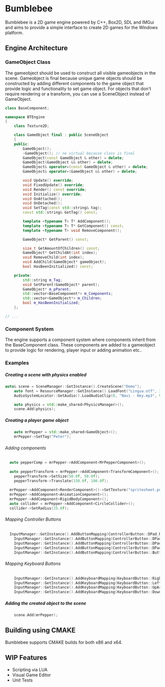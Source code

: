 # Bumblebee
Bumblebee is a 2D game engine powered by C++, Box2D, SDL and IMGui and aims to provide a simple interface to create 2D games for the Windows platform.

## Engine Architecture
### GameObject Class
The gameobject should be used to construct all visible gameobjects in the scene. Gameobject is final because unique game objects should be constructed
by adding different components to the game object that provide logic and functionality to set game object.
For objects that don't require rendering or a transform, you can use a SceneObject instead of GameObject.

```cpp
class BaseComponent;

namespace BTEngine
{
	class Texture2D;

	class GameObject final : public SceneObject
	{
	public:
		GameObject();
		~GameObject(); // no virtual because class is final
		GameObject(const GameObject & other) = delete;
		GameObject(GameObject && other) = delete;
		GameObject& operator=(const GameObject & other) = delete;
		GameObject& operator=(GameObject && other) = delete;

		void Update() override;
		void FixedUpdate() override;
		void Render() const override;
		void Initialize() override;
		void OnAttached();
		void OnDetached();
		void SetTag(const std::string& tag);
		const std::string& GetTag() const;

		template <typename T> T* AddComponent();
		template <typename T> T* GetComponent() const;
		template <typename T> void RemoveComponent();

		GameObject* GetParent() const;

		size_t GetAmountOfChildren() const;
		GameObject* GetChildAt(int index);
		void RemoveChild(int index);
		void AddChild(GameObject* gameObject);
		bool HasBeenInitialized() const;

	private:
		std::string m_Tag;
		void SetParent(GameObject* parent);
		GameObject* m_pParent;
		std::vector<BaseComponent*> m_Components;
		std::vector<GameObject*> m_Children;
		bool m_HasBeenInitialized;
	};

// ...
```
### Component System
The engine supports a component system where components inherit from the BaseComponent class.
These components are added to a gameobject to provide logic for rendering, player input or adding animation etc..

### Examples
##### Creating a scene with physics enabled
```cpp
auto& scene = SceneManager::GetInstance().CreateScene("Demo");
	auto font = ResourceManager::GetInstance().LoadFont("Lingua.otf", 36);
	AudioSystemLocator::GetAudio().LoadAudioClip(0, "Navi - Hey.mp3", true);

	auto physics = std::make_shared<PhysicsManager>();
	scene.Add(physics);
```
##### Creating a player game object
```cpp
	auto mrPepper = std::make_shared<GameObject>();
	mrPepper->SetTag("Peter");
```
###### Adding components
```cpp
  auto pepperComp = mrPepper->AddComponent<MrPepperComponent>();
	
  auto pepperTransform = mrPepper->AddComponent<TransformComponent>();
	pepperTransform->SetSize(50.0f, 50.0f);
	pepperTransform->Translate(150.0f, 100.0f);
	
  mrPepper->AddComponent<RenderComponent>()->SetTexture("spritesheet.png");
  mrPepper->AddComponent<AnimationComponent>();
  mrPepper->AddComponent<RigidBodyComponent>();
  auto collider = mrPepper->AddComponent<CircleCollider>();
  collider->SetRadius(25.0f);
```
###### Mapping Controller Buttons
```cpp
  InputManager::GetInstance().AddButtonMapping(ControllerButton::DPad_Right, std::make_shared<MoveRightCommand>(pepperComp), ButtonBehaviour::Pressed, 0);
	InputManager::GetInstance().AddButtonMapping(ControllerButton::DPad_Left, std::make_shared<MoveLeftCommand>(pepperComp), ButtonBehaviour::Pressed, 0);
	InputManager::GetInstance().AddButtonMapping(ControllerButton::DPad_Up, std::make_shared<MoveUpCommand>(pepperComp), ButtonBehaviour::Pressed, 0);
	InputManager::GetInstance().AddButtonMapping(ControllerButton::DPad_Down, std::make_shared<MoveDownCommand>(pepperComp), ButtonBehaviour::Pressed, 0);
	InputManager::GetInstance().AddButtonMapping(ControllerButton::ButtonA, std::make_shared<PlaySoundCommand>(), ButtonBehaviour::DownThisFrame);
```
###### Mapping Keyboard Buttons
```cpp
	InputManager::GetInstance().AddKeyboardMapping(KeyboardButton::RightArrow, std::make_shared<MoveRightCommand>(pepperComp), ButtonBehaviour::Pressed);
	InputManager::GetInstance().AddKeyboardMapping(KeyboardButton::LeftArrow, std::make_shared<MoveLeftCommand>(pepperComp), ButtonBehaviour::Pressed);
	InputManager::GetInstance().AddKeyboardMapping(KeyboardButton::UpArrow, std::make_shared<MoveUpCommand>(pepperComp), ButtonBehaviour::Pressed);
	InputManager::GetInstance().AddKeyboardMapping(KeyboardButton::DownArrow, std::make_shared<MoveDownCommand>(pepperComp), ButtonBehaviour::Pressed);
```
##### Adding the created object to the scene
```cpp
	scene.Add(mrPepper);
```

## Building using CMAKE

Bumblebee supports CMAKE builds for both x86 and x64.

## WIP Features
- Scripting via LUA
- Visual Game Editor
- Unit Tests
